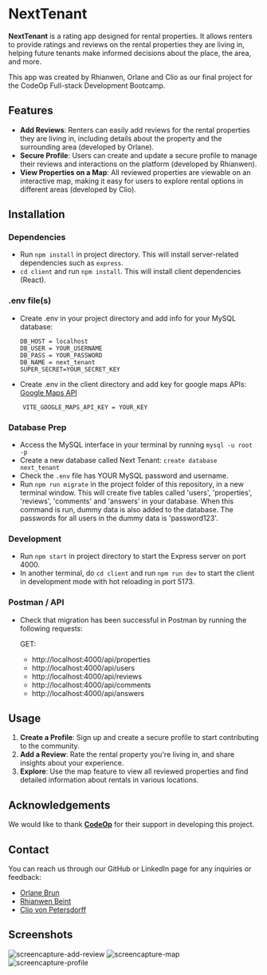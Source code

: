 # NextTenant

**NextTenant** is a rating app designed for rental properties. It allows renters to provide ratings and reviews on the rental properties they are living in, helping future tenants make informed decisions about the place, the area, and more. 

This app was created by Rhianwen, Orlane and Clio as our final project for the CodeOp Full-stack Development Bootcamp. 

## Features

- **Add Reviews**: Renters can easily add reviews for the rental properties they are living in, including details about the property and the surrounding area (developed by Orlane).
- **Secure Profile**: Users can create and update a secure profile to manage their reviews and interactions on the platform (developed by Rhianwen).
- **View Properties on a Map**: All reviewed properties are viewable on an interactive map, making it easy for users to explore rental options in different areas (developed by Clio).

## Installation

### Dependencies

- Run `npm install` in project directory. This will install server-related dependencies such as `express`.
- `cd client` and run `npm install`. This will install client dependencies (React).
  
### .env file(s)
- Create .env in your project directory and add info for your MySQL database:
  ```
  DB_HOST = localhost
  DB_USER = YOUR_USERNAME
  DB_PASS = YOUR_PASSWORD
  DB_NAME = next_tenant
  SUPER_SECRET=YOUR_SECRET_KEY
  ```
- Create .env in the client directory and add key for google maps APIs: [Google Maps API](https://console.cloud.google.com/google/maps-apis/api-list?project=zeta-store-394712)
```
    VITE_GOOGLE_MAPS_API_KEY = YOUR_KEY
```

### Database Prep

- Access the MySQL interface in your terminal by running `mysql -u root -p`
- Create a new database called Next Tenant: `create database next_tenant `
- Check the `.env` file has YOUR MySQL password and username.
- Run `npm run migrate` in the project folder of this repository, in a new terminal window. This will create five tables called 'users', 'properties', 'reviews', 'comments' and 'answers' in your database. When this command is run, dummy data is also added to the database. The passwords for all users in the dummy data is 'password123'. 

### Development

- Run `npm start` in project directory to start the Express server on port 4000.
- In another terminal, do `cd client` and run `npm run dev` to start the client in development mode with hot reloading in port 5173.


### Postman / API 

- Check that migration has been successful in Postman by running the following requests:  

    GET:
  - http://localhost:4000/api/properties
  - http://localhost:4000/api/users
  - http://localhost:4000/api/reviews
  - http://localhost:4000/api/comments
  - http://localhost:4000/api/answers

## Usage

1. **Create a Profile**: Sign up and create a secure profile to start contributing to the community.
2. **Add a Review**: Rate the rental property you're living in, and share insights about your experience.
3. **Explore**: Use the map feature to view all reviewed properties and find detailed information about rentals in various locations.

## Acknowledgements

We would like to thank [**CodeOp**](https://codeop.tech) for their support in developing this project.

## Contact

You can reach us through our GitHub or LinkedIn page for any inquiries or feedback:
- [Orlane Brun](https://www.linkedin.com/in/orlane-brun/)
- [Rhianwen Beint](https://www.linkedin.com/in/rhianwen-beint/)
- [Clio von Petersdorff](www.linkedin.com/in/clio-von-petersdorff)

## Screenshots
![screencapture-add-review](https://github.com/user-attachments/assets/5c278d02-4f20-488b-8c7c-0e0f46d3cdb2)
![screencapture-map](https://github.com/user-attachments/assets/2697f124-3ebf-4c5b-9b48-88043424f79a)
![screencapture-profile](https://github.com/user-attachments/assets/04100657-908a-44a6-a5c1-0008b2099d13)

